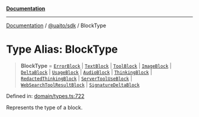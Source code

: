 [**Documentation**](../../../README.md)

***

[Documentation](../../../README.md) / [@uaito/sdk](../README.md) / BlockType

# Type Alias: BlockType

> **BlockType** = [`ErrorBlock`](ErrorBlock.md) \| [`TextBlock`](TextBlock.md) \| [`ToolBlock`](ToolBlock.md) \| [`ImageBlock`](ImageBlock.md) \| [`DeltaBlock`](DeltaBlock.md) \| [`UsageBlock`](UsageBlock.md) \| [`AudioBlock`](AudioBlock.md) \| [`ThinkingBlock`](../interfaces/ThinkingBlock.md) \| [`RedactedThinkingBlock`](../interfaces/RedactedThinkingBlock.md) \| [`ServerToolUseBlock`](../interfaces/ServerToolUseBlock.md) \| [`WebSearchToolResultBlock`](../interfaces/WebSearchToolResultBlock.md) \| [`SignatureDeltaBlock`](../interfaces/SignatureDeltaBlock.md)

Defined in: [domain/types.ts:722](https://github.com/elribonazo/uaito/blob/105ccfc9cbfb60788b2df8f5af6264d141e7347a/packages/sdk/src/domain/types.ts#L722)

Represents the type of a block.
